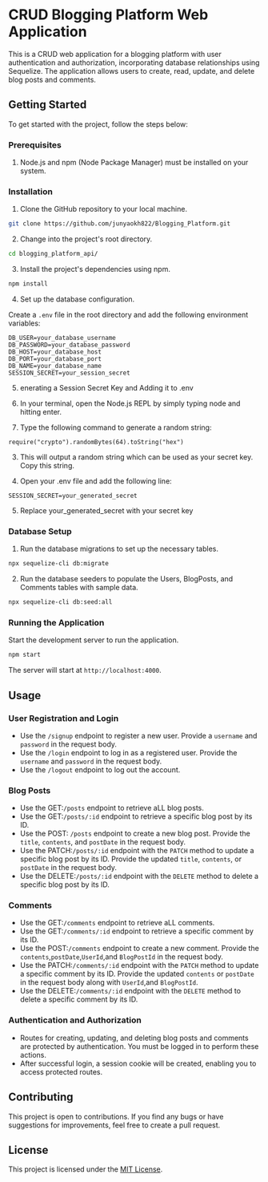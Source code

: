 # CRUD Blogging Platform Web Application

This is a CRUD web application for a blogging platform with user authentication and authorization, incorporating database relationships using Sequelize. The application allows users to create, read, update, and delete blog posts and comments.

## Getting Started

To get started with the project, follow the steps below:

### Prerequisites

1. Node.js and npm (Node Package Manager) must be installed on your system.

### Installation

1. Clone the GitHub repository to your local machine.

```bash
git clone https://github.com/junyaokh822/Blogging_Platform.git
```

2. Change into the project's root directory.

```bash
cd blogging_platform_api/
```

3. Install the project's dependencies using npm.

```bash
npm install
```

4. Set up the database configuration.

Create a `.env` file in the root directory and add the following environment variables:

```
DB_USER=your_database_username
DB_PASSWORD=your_database_password
DB_HOST=your_database_host
DB_PORT=your_database_port
DB_NAME=your_database_name
SESSION_SECRET=your_session_secret
```

5. enerating a Session Secret Key and Adding it to .env


1. In your terminal, open the Node.js REPL by simply typing node and hitting enter.

2. Type the following command to generate a random string:
```
require("crypto").randomBytes(64).toString("hex")
```
3. This will output a random string which can be used as your secret key. Copy this string.

4. Open your .env file and add the following line:
```
SESSION_SECRET=your_generated_secret
```
5. Replace your_generated_secret with your secret key


### Database Setup

1. Run the database migrations to set up the necessary tables.

```bash
npx sequelize-cli db:migrate
```

2. Run the database seeders to populate the Users, BlogPosts, and Comments tables with sample data.

```bash
npx sequelize-cli db:seed:all
```

### Running the Application

Start the development server to run the application.

```bash
npm start
```

The server will start at `http://localhost:4000`.

## Usage

### User Registration and Login

- Use the `/signup` endpoint to register a new user. Provide a `username` and `password` in the request body.
- Use the `/login` endpoint to log in as a registered user. Provide the `username` and `password` in the request body.
- Use the `/logout` endpoint to log out the account.

### Blog Posts

- Use the GET:`/posts` endpoint to retrieve aLL blog posts.
- Use the GET:`/posts/:id` endpoint to retrieve a specific blog post by its ID.
- Use the POST: `/posts` endpoint to create a new blog post. Provide the `title`, `contents`, and `postDate` in the request body.
- Use the PATCH:`/posts/:id` endpoint with the `PATCH` method to update a specific blog post by its ID. Provide the updated `title`, `contents`, or `postDate` in the request body.
- Use the DELETE:`/posts/:id` endpoint with the `DELETE` method to delete a specific blog post by its ID.

### Comments

- Use the GET:`/comments` endpoint to retrieve aLL comments.
- Use the GET:`/comments/:id` endpoint to retrieve a specific comment by its ID.
- Use the POST:`/comments` endpoint to create a new comment. Provide the `contents`,`postDate`,`UserId`,and `BlogPostId` in the request body.
- Use the PATCH:`/comments/:id` endpoint with the `PATCH` method to update a specific comment by its ID. Provide the updated `contents` or `postDate` in the request body along with `UserId`,and `BlogPostId`.
- Use the DELETE:`/comments/:id` endpoint with the `DELETE` method to delete a specific comment by its ID.

### Authentication and Authorization

- Routes for creating, updating, and deleting blog posts and comments are protected by authentication. You must be logged in to perform these actions.
- After successful login, a session cookie will be created, enabling you to access protected routes.

## Contributing

This project is open to contributions. If you find any bugs or have suggestions for improvements, feel free to create a pull request.

## License

This project is licensed under the [MIT License](LICENSE).


